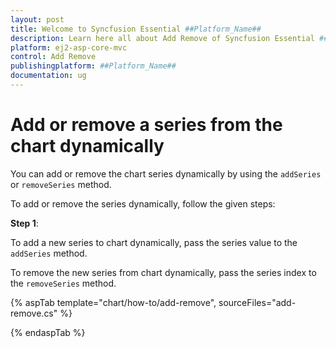 ```yaml
---
layout: post
title: Welcome to Syncfusion Essential ##Platform_Name##
description: Learn here all about Add Remove of Syncfusion Essential ##Platform_Name## widgets based on HTML5 and jQuery.
platform: ej2-asp-core-mvc
control: Add Remove
publishingplatform: ##Platform_Name##
documentation: ug
---
```



<!-- markdownlint-disable MD036 -->

# Add or remove a series from the chart dynamically

You can add or remove the chart series dynamically by using the `addSeries` or `removeSeries` method.

To add or remove the series dynamically, follow the given steps:

**Step 1**:

To add a new series to chart dynamically, pass the series value to the `addSeries` method.

To remove the new series from chart dynamically, pass the series index to the `removeSeries` method.

{% aspTab template="chart/how-to/add-remove", sourceFiles="add-remove.cs" %}

{% endaspTab %}